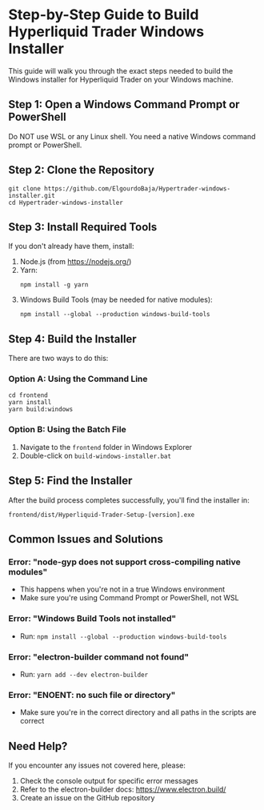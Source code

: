 # Step-by-Step Guide to Build Hyperliquid Trader Windows Installer

This guide will walk you through the exact steps needed to build the Windows installer for Hyperliquid Trader on your Windows machine.

## Step 1: Open a Windows Command Prompt or PowerShell

Do NOT use WSL or any Linux shell. You need a native Windows command prompt or PowerShell.

## Step 2: Clone the Repository

```
git clone https://github.com/ElgourdoBaja/Hypertrader-windows-installer.git
cd Hypertrader-windows-installer
```

## Step 3: Install Required Tools 

If you don't already have them, install:

1. Node.js (from https://nodejs.org/)
2. Yarn:
   ```
   npm install -g yarn
   ```
3. Windows Build Tools (may be needed for native modules):
   ```
   npm install --global --production windows-build-tools
   ```

## Step 4: Build the Installer

There are two ways to do this:

### Option A: Using the Command Line

```
cd frontend
yarn install
yarn build:windows
```

### Option B: Using the Batch File

1. Navigate to the `frontend` folder in Windows Explorer
2. Double-click on `build-windows-installer.bat`

## Step 5: Find the Installer

After the build process completes successfully, you'll find the installer in:
```
frontend/dist/Hyperliquid-Trader-Setup-[version].exe
```

## Common Issues and Solutions

### Error: "node-gyp does not support cross-compiling native modules"
- This happens when you're not in a true Windows environment
- Make sure you're using Command Prompt or PowerShell, not WSL

### Error: "Windows Build Tools not installed"
- Run: `npm install --global --production windows-build-tools`

### Error: "electron-builder command not found"
- Run: `yarn add --dev electron-builder`

### Error: "ENOENT: no such file or directory"
- Make sure you're in the correct directory and all paths in the scripts are correct

## Need Help?

If you encounter any issues not covered here, please:
1. Check the console output for specific error messages
2. Refer to the electron-builder docs: https://www.electron.build/
3. Create an issue on the GitHub repository